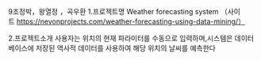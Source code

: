 9조정박，왕열정 ，곡우환
1.프로젝트명 Weather forecasting system 
（사이트 https://nevonprojects.com/weather-forecasting-using-data-mining/）

2.프로젝트소개
  사용자는 위치의 현재 파라미터를 수동으로 입력하며,시스템은 데이터베이스에 저장된 역사적 데이터를 
사용하여 해당 위치의 날씨를 예측한다
